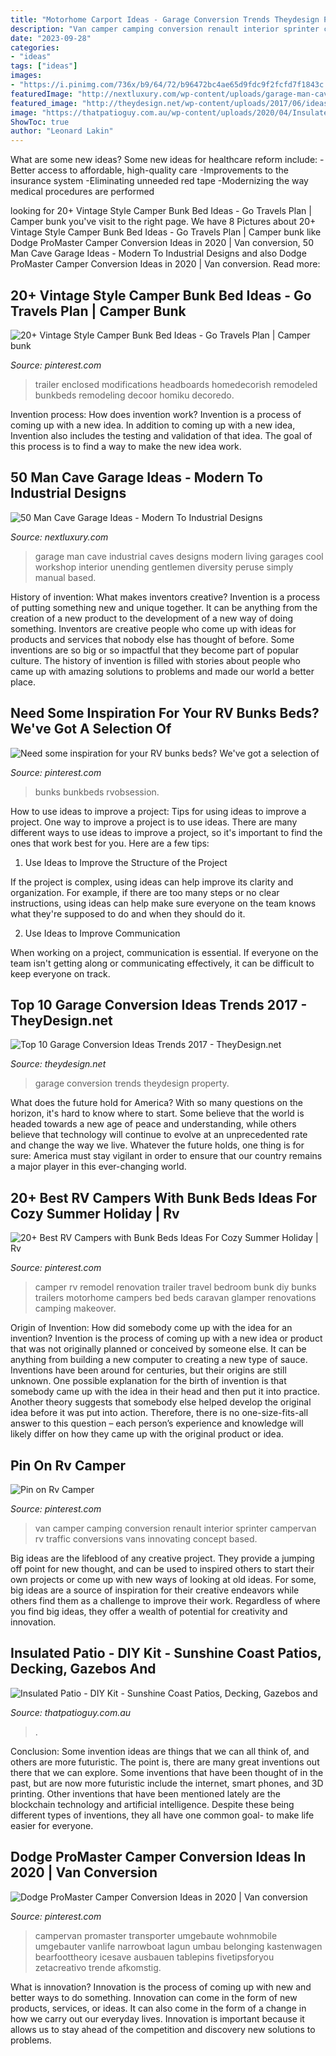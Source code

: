 ```yaml
---
title: "Motorhome Carport Ideas - Garage Conversion Trends Theydesign Property"
description: "Van camper camping conversion renault interior sprinter campervan rv traffic conversions vans innovating concept based"
date: "2023-09-28"
categories:
- "ideas"
tags: ["ideas"]
images:
- "https://i.pinimg.com/736x/b9/64/72/b96472bc4ae65d9fdc9f2fcfd7f1843c.jpg"
featuredImage: "http://nextluxury.com/wp-content/uploads/garage-man-caves-ideas.jpg"
featured_image: "http://theydesign.net/wp-content/uploads/2017/06/ideas-for-a-garage-conversion-absolute-property-services-theydesign-pertaining-to-garage-conversion-ideas-top-10-garage-conversion-ideas-trends-2017.jpg"
image: "https://thatpatioguy.com.au/wp-content/uploads/2020/04/Insulated-Patio-DIY-1-768x512.jpg"
ShowToc: true
author: "Leonard Lakin"
---
```



What are some new ideas?
Some new ideas for healthcare reform include: 
-Better access to affordable, high-quality care 
-Improvements to the insurance system 
-Eliminating unneeded red tape 
-Modernizing the way medical procedures are performed

	

		
looking for 20+ Vintage Style Camper Bunk Bed Ideas - Go Travels Plan | Camper bunk you've visit to the right page. We have 8 Pictures about 20+ Vintage Style Camper Bunk Bed Ideas - Go Travels Plan | Camper bunk like Dodge ProMaster Camper Conversion Ideas in 2020 | Van conversion, 50 Man Cave Garage Ideas - Modern To Industrial Designs and also Dodge ProMaster Camper Conversion Ideas in 2020 | Van conversion. Read more:
		
    
## 20+ Vintage Style Camper Bunk Bed Ideas - Go Travels Plan | Camper Bunk

<img loading=lazy src="https://i.pinimg.com/736x/80/c7/17/80c7177a5f05894788e9b7fd10c7e85b.jpg" onerror="this.onerror=null;this.src='https://tse1.mm.bing.net/th?id=OIP.R_LabMohCcm80t_kwC5vpAHaLD&amp;pid=15.1';" alt="20+ Vintage Style Camper Bunk Bed Ideas - Go Travels Plan | Camper bunk">

_Source: pinterest.com_

>trailer enclosed modifications headboards homedecorish remodeled bunkbeds remodeling decoor homiku decoredo. 

	

Invention process: How does invention work?
Invention is a process of coming up with a new idea. In addition to coming up with a new idea, Invention also includes the testing and validation of that idea. The goal of this process is to find a way to make the new idea work.

    
## 50 Man Cave Garage Ideas - Modern To Industrial Designs

<img loading=lazy src="http://nextluxury.com/wp-content/uploads/garage-man-caves-ideas.jpg" onerror="this.onerror=null;this.src='https://tse2.mm.bing.net/th?id=OIP.vsvCvAR556qY221a5z54JQHaJ3&amp;pid=15.1';" alt="50 Man Cave Garage Ideas - Modern To Industrial Designs">

_Source: nextluxury.com_

>garage man cave industrial caves designs modern living garages cool workshop interior unending gentlemen diversity peruse simply manual based. 

	

History of invention: What makes inventors creative?
Invention is a process of putting something new and unique together. It can be anything from the creation of a new product to the development of a new way of doing something. Inventors are creative people who come up with ideas for products and services that nobody else has thought of before. Some inventions are so big or so impactful that they become part of popular culture. The history of invention is filled with stories about people who came up with amazing solutions to problems and made our world a better place.

    
## Need Some Inspiration For Your RV Bunks Beds? We&#039;ve Got A Selection Of

<img loading=lazy src="https://i.pinimg.com/736x/24/c1/18/24c11896f9df92e2131c6ad37dd03b40.jpg" onerror="this.onerror=null;this.src='https://tse4.mm.bing.net/th?id=OIP.vwuiec0yD5K3AI8eEpgp0QHaHa&amp;pid=15.1';" alt="Need some inspiration for your RV bunks beds? We&#039;ve got a selection of">

_Source: pinterest.com_

>bunks bunkbeds rvobsession. 

	

How to use ideas to improve a project: Tips for using ideas to improve a project.
One way to improve a project is to use ideas. There are many different ways to use ideas to improve a project, so it's important to find the ones that work best for you. Here are a few tips:
1. Use Ideas to Improve the Structure of the Project

If the project is complex, using ideas can help improve its clarity and organization. For example, if there are too many steps or no clear instructions, using ideas can help make sure everyone on the team knows what they're supposed to do and when they should do it.

2. Use Ideas to Improve Communication

When working on a project, communication is essential. If everyone on the team isn't getting along or communicating effectively, it can be difficult to keep everyone on track.

    
## Top 10 Garage Conversion Ideas Trends 2017 - TheyDesign.net

<img loading=lazy src="http://theydesign.net/wp-content/uploads/2017/06/ideas-for-a-garage-conversion-absolute-property-services-theydesign-pertaining-to-garage-conversion-ideas-top-10-garage-conversion-ideas-trends-2017.jpg" onerror="this.onerror=null;this.src='https://tse2.mm.bing.net/th?id=OIP.tCJvEwQ_S4NQMi5yBRNWGwHaEK&amp;pid=15.1';" alt="Top 10 Garage Conversion Ideas Trends 2017 - TheyDesign.net">

_Source: theydesign.net_

>garage conversion trends theydesign property. 

	

What does the future hold for America? With so many questions on the horizon, it's hard to know where to start. Some believe that the world is headed towards a new age of peace and understanding, while others believe that technology will continue to evolve at an unprecedented rate and change the way we live. Whatever the future holds, one thing is for sure: America must stay vigilant in order to ensure that our country remains a major player in this ever-changing world.

    
## 20+ Best RV Campers With Bunk Beds Ideas For Cozy Summer Holiday | Rv

<img loading=lazy src="https://i.pinimg.com/736x/b9/64/72/b96472bc4ae65d9fdc9f2fcfd7f1843c.jpg" onerror="this.onerror=null;this.src='https://tse2.mm.bing.net/th?id=OIP.fpmq--C15oEwUk4ZisEgBwHaKY&amp;pid=15.1';" alt="20+ Best RV Campers with Bunk Beds Ideas For Cozy Summer Holiday | Rv">

_Source: pinterest.com_

>camper rv remodel renovation trailer travel bedroom bunk diy bunks trailers motorhome campers bed beds caravan glamper renovations camping makeover. 

	

Origin of Invention: How did somebody come up with the idea for an invention?
Invention is the process of coming up with a new idea or product that was not originally planned or conceived by someone else. It can be anything from building a new computer to creating a new type of sauce. Inventions have been around for centuries, but their origins are still unknown. One possible explanation for the birth of invention is that somebody came up with the idea in their head and then put it into practice. Another theory suggests that somebody else helped develop the original idea before it was put into action. Therefore, there is no one-size-fits-all answer to this question – each person’s experience and knowledge will likely differ on how they came up with the original product or idea.

    
## Pin On Rv Camper

<img loading=lazy src="https://i.pinimg.com/736x/d3/21/01/d321011643ea193ad396f7559a465a42.jpg" onerror="this.onerror=null;this.src='https://tse4.mm.bing.net/th?id=OIP.pHBY-0HtSDtWCuhN8JgncQHaJ3&amp;pid=15.1';" alt="Pin on Rv Camper">

_Source: pinterest.com_

>van camper camping conversion renault interior sprinter campervan rv traffic conversions vans innovating concept based. 

	

Big ideas are the lifeblood of any creative project. They provide a jumping off point for new thought, and can be used to inspired others to start their own projects or come up with new ways of looking at old ideas. For some, big ideas are a source of inspiration for their creative endeavors while others find them as a challenge to improve their work. Regardless of where you find big ideas, they offer a wealth of potential for creativity and innovation.

    
## Insulated Patio - DIY Kit - Sunshine Coast Patios, Decking, Gazebos And

<img loading=lazy src="https://thatpatioguy.com.au/wp-content/uploads/2020/04/Insulated-Patio-DIY-1-768x512.jpg" onerror="this.onerror=null;this.src='https://tse2.mm.bing.net/th?id=OIP.LLLlrNAriYs7d_K2rgZViQHaE8&amp;pid=15.1';" alt="Insulated Patio - DIY Kit - Sunshine Coast Patios, Decking, Gazebos and">

_Source: thatpatioguy.com.au_

>. 

	

Conclusion: Some invention ideas are things that we can all think of, and others are more futuristic. The point is, there are many great inventions out there that we can explore.
Some inventions that have been thought of in the past, but are now more futuristic include the internet, smart phones, and 3D printing. Other inventions that have been mentioned lately are the blockchain technology and artificial intelligence. Despite these being different types of inventions, they all have one common goal- to make life easier for everyone.

    
## Dodge ProMaster Camper Conversion Ideas In 2020 | Van Conversion

<img loading=lazy src="https://i.pinimg.com/736x/e8/06/9f/e8069fffca7e737182a39b0295c53d37.jpg" onerror="this.onerror=null;this.src='https://tse1.mm.bing.net/th?id=OIP.wk1BWibPDH9iT9AbsyzXegHaHa&amp;pid=15.1';" alt="Dodge ProMaster Camper Conversion Ideas in 2020 | Van conversion">

_Source: pinterest.com_

>campervan promaster transporter umgebaute wohnmobile umgebauter vanlife narrowboat lagun umbau belonging kastenwagen bearfoottheory icesave ausbauen tablepins fivetipsforyou zetacreativo trende afkomstig. 

	

What is innovation?
Innovation is the process of coming up with new and better ways to do something. Innovation can come in the form of new products, services, or ideas. It can also come in the form of a change in how we carry out our everyday lives. Innovation is important because it allows us to stay ahead of the competition and discovery new solutions to problems.

